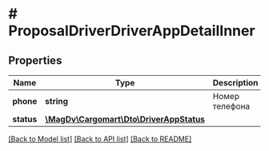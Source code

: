 # # ProposalDriverDriverAppDetailInner

## Properties

Name | Type | Description | Notes
------------ | ------------- | ------------- | -------------
**phone** | **string** | Номер телефона |
**status** | [**\MagDv\Cargomart\Dto\DriverAppStatus**](DriverAppStatus.md) |  |

[[Back to Model list]](../../README.md#models) [[Back to API list]](../../README.md#endpoints) [[Back to README]](../../README.md)
